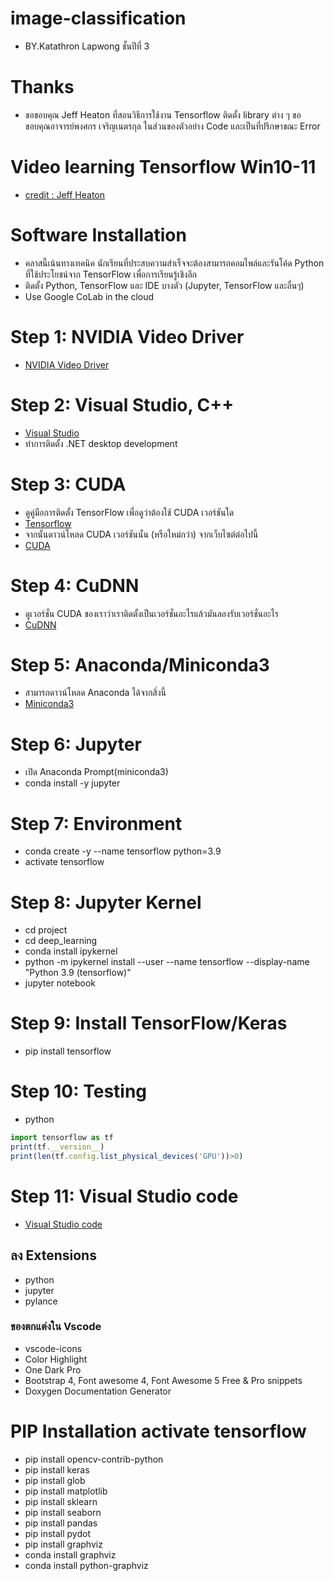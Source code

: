 # image-classification
- BY.Katathron Lapwong ชั้นปีที่ 3 
# Thanks
- ขอขอบคุณ Jeff Heaton ที่สอนวิธีการใช้งาน Tensorflow ติดตั้ง library ต่าง ๆ ขอขอบคุณอาจารย์พงศกร เจริญเนตรกุล ในส่วนของตัวอย่าง Code และเป็นที่ปรึกษาขณะ Error 
# Video learning Tensorflow Win10-11
- [credit : Jeff Heaton](https://www.youtube.com/watch?v=OEFKlRSd8Ic)
# Software Installation 
- คลาสนี้เน้นทางเทคนิค นักเรียนที่ประสบความสำเร็จจะต้องสามารถคอมไพล์และรันโค้ด Python ที่ใช้ประโยชน์จาก TensorFlow เพื่อการเรียนรู้เชิงลึก
- ติดตั้ง Python, TensorFlow และ IDE บางตัว (Jupyter, TensorFlow และอื่นๆ)
- Use Google CoLab in the cloud
# Step 1: NVIDIA Video Driver
- [NVIDIA Video Driver](https://www.nvidia.com/Download/index.aspx?lang=th)
# Step 2: Visual Studio, C++
- [Visual Studio](https://visualstudio.microsoft.com/)
- ทำการติดตั้ง .NET desktop development
# Step 3: CUDA
- ดูคู่มือการติดตั้ง TensorFlow เพื่อดูว่าต้องใช้ CUDA เวอร์ชันใด
- [Tensorflow](https://www.tensorflow.org/install/gpu)
- จากนั้นดาวน์โหลด CUDA เวอร์ชันนั้น (หรือใหม่กว่า) จากเว็บไซต์ต่อไปนี้
- [CUDA](https://developer.nvidia.com/cuda-toolkit-archive)
# Step 4: CuDNN
- ดูเวอร์ชั่น CUDA ของเราว่าเราติดตั้งเป็นเวอร์ชั่นอะไรแล้วมันลองรับเวอร์ชั่นอะไร
- [CuDNN](https://developer.nvidia.com/rdp/cudnn-archive)
# Step 5: Anaconda/Miniconda3
- สามารถดาวน์โหลด Anaconda ได้จากสิ่งนี้
- [Miniconda3](https://docs.conda.io/en/latest/miniconda.html)
# Step 6: Jupyter
- เปิด Anaconda Prompt(miniconda3) 
- conda install -y jupyter
# Step 7: Environment
- conda create -y --name tensorflow python=3.9
- activate tensorflow
# Step 8: Jupyter Kernel
- cd project 
- cd deep_learning
- conda install ipykernel
- python -m ipykernel install --user --name tensorflow --display-name "Python 3.9 (tensorflow)"
- jupyter notebook
# Step 9: Install TensorFlow/Keras
- pip install tensorflow
# Step 10: Testing
- python
 ```javascript
import tensorflow as tf 
print(tf.__version__)
print(len(tf.config.list_physical_devices('GPU'))>0)
 ```
# Step 11: Visual Studio code
- [Visual Studio code](https://visualstudio.microsoft.com/)
## ลง Extensions
 - python
 - jupyter
 - pylance
### ของตกแต่งใน Vscode
  - vscode-icons
  - Color Highlight
  - One Dark Pro
  - Bootstrap 4, Font awesome 4, Font Awesome 5 Free & Pro snippets
  - Doxygen Documentation Generator
# PIP Installation activate tensorflow
- pip install opencv-contrib-python 
- pip install keras 
- pip install glob 
- pip install matplotlib 
- pip install sklearn 
- pip install seaborn 
- pip install pandas 
- pip install pydot
- pip install graphviz
- conda install graphviz
- conda install python-graphviz
